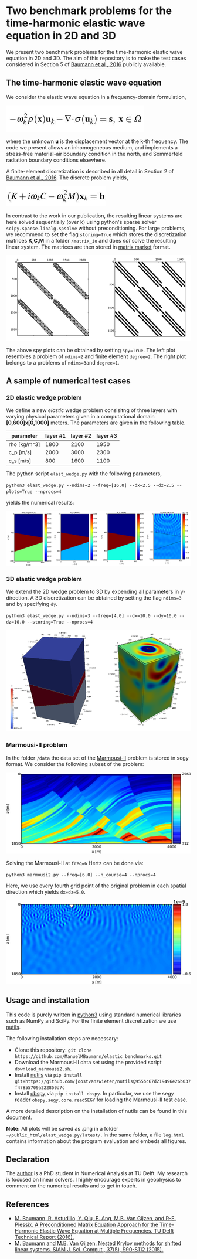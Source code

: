 # Two benchmark problems for the time-harmonic elastic wave equation in 2D and 3D

We present two benchmark problems for the time-harmonic elastic wave equation in 2D and 3D. The aim of this repository is to make the test cases considered in Section 5 of [Baumann et al., 2016](http://www.ewi.tudelft.nl/en/the-faculty/departments/applied-mathematics/reports/) publicly available.   

## The time-harmonic elastic wave equation

We consider the elastic wave equation in a frequency-domain formulation,

![elastic wave eqn](/figs/main_eqn.jpg)

where the unknown **u** is the displacement vector at the k-th frequency. The code we present allows an inhomogeneous medium, and implements a stress-free material-air boundary condition in the north, and Sommerfeld radiation boundary conditions elsewhere.

A finite-element discretization is described in all detail in Section 2 of [Baumann et al., 2016](http://www.ewi.tudelft.nl/en/the-faculty/departments/applied-mathematics/reports/). The discrete problem yields,

![Alt text](/figs/discr_eqn.jpg)

In contrast to the work in our publication, the resulting linear systems are here solved sequentially (over k) using python's sparse solver `scipy.sparse.linalg.spsolve` without preconditioning. For large problems, we recommend to set the flag `storing=True` which stores the discretization matrices **K,C,M** in a folder `/matrix_io` and does *not* solve the resulting linear system. The matrices are then stored in [matrix market](http://math.nist.gov/MatrixMarket/) format.

![Alt text](/figs/spy_plot.png)

The above spy plots can be obtained by setting `spy=True`. The left plot resembles a problem of `ndims=2` and finite element `degree=2`. The right plot belongs to a problems of `ndims=3`and `degree=1`. 

## A sample of numerical test cases

### 2D elastic wedge problem
We define a new *elastic* wedge problem consisitng of three layers with varying physical parameters given in a computational domain **[0,600]x[0,1000]** meters. The parameters are given in the following table.

|parameter    | layer #1 | layer #2 | layer #3 | 
|-------------|----------|----------|----------|
|rho [kg/m^3] | 1800     | 2100     | 1950     |
|c_p [m/s]    | 2000     | 3000     | 2300     |
|c_s [m/s]    | 800      | 1600     | 1100     |

The python script `elast_wedge.py` with the following parameters,

`python3 elast_wedge.py --ndims=2 --freq=[16.0] --dx=2.5 --dz=2.5 --plots=True --nprocs=4`

yields the numerical results:

![Alt text](/figs/wedge_2d_plots.png)

### 3D elastic wedge problem
We extend the 2D wedge problem to 3D by expending all parameters in y-direction. A 3D discretization can be obtained by setting the flag `ndims=3` and by specifying `dy`.

`python3 elast_wedge.py --ndims=3 --freq=[4.0] --dx=10.0 --dy=10.0 --dz=10.0 --storing=True --nprocs=4`

![Alt text](/figs/wedge_3d_plots.png)

### Marmousi-II problem
In the folder `/data` the data set of the [Marmousi-II](https://www.google.nl/url?sa=t&rct=j&q=&esrc=s&source=web&cd=4&ved=0ahUKEwiw2OqZlofOAhUUM8AKHdzNAcoQFggvMAM&url=http%3A%2F%2Fmcee.ou.edu%2Faaspi%2Fpublications%2F2006%2Fmartin_etal_TLE2006.pdf&usg=AFQjCNFIhgpermjt0pQo7m51uuHtnWrqIg&sig2=hQNDPOGvwUyhq85xi0nH_g&cad=rja) problem is stored in segy format. We consider the following subset of the problem:

![Alt text](/figs/marm2_cs.png)

Solving the Marmousi-II at `freq=6` Hertz can be done via:

`python3 marmousi2.py --freq=[6.0] --n_course=4 --nprocs=4`

Here, we use every fourth grid point of the original problem in each spatial direction which yields `dx=dz=5.0`.

![Alt text](/figs/marm2_f6.png)

## Usage and installation

This code is purely written in [python3](https://www.python.org/download/releases/3.0/) using standard numerical libraries such as NumPy and SciPy. For the finite element discretization we use [nutils](http://www.nutils.org/).

The following installation steps are necessary:

* Clone this repository: `git clone https://github.com/ManuelMBaumann/elastic_benchmarks.git`
* Download the Marmousi-II data set using the provided script `download_marmousi2.sh`.
* Install [nutils](http://www.nutils.org/) via `pip install git+https://github.com/joostvanzwieten/nutils@955bc67d219496e26b037f47855709a222850d7c`
* Install [obspy](https://github.com/obspy/obspy/wiki) via `pip install obspy`. In particular, we use the segy reader `obspy.segy.core.readSEGY` for loading the Marmousi-II test case.

A more detailed description on the installation of nutils can be found in this [document](http://joostvanzwieten.github.io/nutils-by-example/).

**Note:** All plots will be saved as .png in a folder `~/public_html/elast_wedge.py/latest/`. In the same folder, a file `log.html` contains information about the program evaluation and embeds all figures.

## Declaration

The [author](http://www.manuelbaumann.de) is a PhD student in Numerical Analysis at TU Delft. My research is focused on linear solvers. I highly encourage experts in geophysics to comment on the numerical results and to get in touch.

## References

* [M. Baumann, R. Astudillo, Y. Qiu, E. Ang, M.B. Van Gijzen, and R-E. Plessix. A Preconditioned Matrix Equation Approach for the Time-Harmonic Elastic Wave Equation at Multiple Frequencies. TU Delft Technical Report (2016).](http://www.ewi.tudelft.nl/en/the-faculty/departments/applied-mathematics/reports/)
* [M. Baumann and M.B. Van Gijzen. Nested Krylov methods for shifted linear systems. SIAM J. Sci. Comput., 37(5), S90-S112 (2015).](http://epubs.siam.org/doi/abs/10.1137/140979927)
